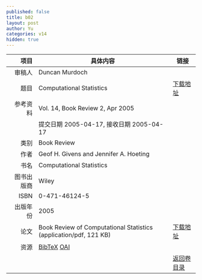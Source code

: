 ```yaml
---
published: false
title: b02
layout: post
author: Yu
categories: v14
hidden: true
---
```


| 项目 | 具体内容 | 链接 |
|---:|---|---|
| 审稿人 | Duncan Murdoch| |
| 题目 |Computational Statistics | [下载地址](http://www.jstatsoft.org/v14/b02/paper) |
| 参考资料 |Vol. 14, Book Review 2, Apr 2005 | |
| | 提交日期 2005-04-17, 接收日期 2005-04-17| | 
| 类别 | Book Review| |
| 作者 | Geof H. Givens and Jennifer A. Hoeting| |
| 书名| Computational Statistics| |
| 图书出版商 | Wiley| |
| ISBN | 0-471-46124-5| |
| 出版年份 | 2005| |
| 论文 | Book Review of Computational Statistics  (application/pdf, 121 KB)| [下载地址](http://www.jstatsoft.org/v14/b02/paper) |
| 资源 | [BibTeX](http://www.jstatsoft.org/v14/b02/bibtex) [OAI](http://www.jstatsoft.org/oai?verb=GetRecord&identifier=oai.jstatsoft/v14/b02&prefix=oai_dc)| |
| |  | [返回卷目录]({{site.baseurl}}/volume/v14.html) |